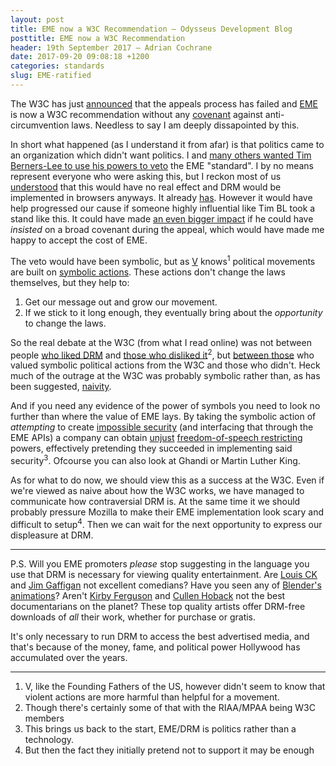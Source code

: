 ```yaml
---
layout: post
title: EME now a W3C Recommendation — Odysseus Development Blog
posttitle: EME now a W3C Recommendation
header: 19th September 2017 — Adrian Cochrane
date: 2017-09-20 09:08:18 +1200
categories: standards
slug: EME-ratified
---
```


The W3C has just [announced](https://www.w3.org/2017/09/pressrelease-eme-recommendation.html.en) that the appeals process has failed and [EME](/Odysseus/standards/2017/07/20/eme.html) is now a W3C recommendation without any [covenant](https://www.eff.org/pages/objection-rechartering-w3c-eme-group) against anti-circumvention laws. Needless to say I am deeply dissapointed by this. 

In short what happened (as I understand it from afar) is that politics came to an organization which didn't want politics. I and [many others wanted Tim Berners-Lee to use his powers to veto](https://www.defectivebydesign.org/selfie-against-drm-in-web-standards) the EME "standard". I by no means represent everyone who were asking this, but I reckon most of us [understood](https://www.youtube.com/watch?v=S0y0oXU8YNk) that this would have no real effect and DRM would be implemented in browsers anyways. It already [has](https://hacks.mozilla.org/2014/05/reconciling-mozillas-mission-and-w3c-eme/). However it would have help progressed our cause if someone highly influential like Tim BL took a stand like this. It could have made [an even bigger impact](https://www.youtube.com/watch?v=CFbFwg3yT70) if he could have *insisted* on a broad covenant during the appeal, which would have made me happy to accept the cost of EME. 

The veto would have been symbolic, but as [V](http://miriadic.wikia.com/wiki/V_for_Vendetta_(film)) knows<sup title="He, like the Founding Fathers of the US, however didn't seem to know that violent actions are more harmful than helpful for a movement.">1</sup> political movements are built on [symbolic actions](https://www.tvnz.co.nz/one-news/new-zealand/watch-sculpture-environment-minister-nick-smith-defecating-in-glass-water-unveiled-during-christchurch-protest). These actions don't change the laws themselves, but they help to:

1. Get our message out and grow our movement.
2. If we stick to it long enough, they eventually bring about the *opportunity* to change the laws. 

So the real debate at the W3C (from what I read online) was not between people [who liked DRM](http://www.mpaa.org/) and [those who disliked it](https://www.defectivebydesign.org/)<sup title="Though there's certainly some of that with the RIAA/MPAA being W3C members">2</sup>, but [between those](https://www.baldurbjarnason.com/notes/why-drm-is-a-problem-for-the-w3c/) who valued symbolic political actions from the W3C and those who didn't. Heck much of the outrage at the W3C was probably symbolic rather than, as has been suggested, [naivity](https://alastairc.ac/2017/07/eme-at-the-w3c/).

And if you need any evidence of the power of symbols you need to look no further than where the value of EME lays. By taking the symbolic action of *attempting* to create [impossible security](https://www.schneier.com/blog/archives/2006/09/microsoft_and_f.html) (and interfacing that through the EME APIs) a company can obtain [unjust](https://www.techdirt.com/blog/?tag=dmca+1201) [freedom-of-speech restricting](http://www.everythingisaremix.info/blog/everything-is-a-remix-fair-use) powers, effectively pretending they succeeded in implementing said security<sup title="This brings us back to the start, EME/DRM is politics rather than a technology.">3</sup>. Ofcourse you can also look at Ghandi or Martin Luther King. 

As for what to do now, we should view this as a success at the W3C. Even if we're viewed as naive about how the W3C works, we have managed to communicate how contraversial DRM is. At the same time it we should probably pressure Mozilla to make their EME implementation look scary and difficult to setup<sup title="But then the fact they initially pretend not to support it may be enough">4</sup>. Then we can wait for the next opportunity to express our displeasure at DRM. 

---

P.S. Will you EME promoters *please* stop suggesting in the language you use that DRM is necessary for viewing quality entertainment. Are [Louis CK](https://louisck.net/) and [Jim Gaffigan](http://www.jimgaffigan.com/purchase/mr-universe) not excellent comedians? Have you seen any of [Blender's animations](https://cloud.blender.org/open-projects)? Aren't [Kirby Ferguson](http://kirbyferguson.com/) and [Cullen Hoback](http://tacma.net/) not the best documentarians on the planet? These top quality artists offer DRM-free downloads of *all* their work, whether for purchase or gratis. 

It's only necessary to run DRM to access the best advertised media, and that's because of the money, fame, and political power Hollywood has accumulated over the years. 

---

1. V, like the Founding Fathers of the US, however didn't seem to know that violent actions are more harmful than helpful for a movement.
2. Though there's certainly some of that with the RIAA/MPAA being W3C members
3. This brings us back to the start, EME/DRM is politics rather than a technology.
4. But then the fact they initially pretend not to support it may be enough
